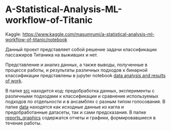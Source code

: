 # A-Statistical-Analysis-ML-workflow-of-Titanic
Kaggle: https://www.kaggle.com/masumrumi/a-statistical-analysis-ml-workflow-of-titanic/notebook

Данный проект представляет собой решение задачи классификации пассажиров Титаника на выживших и нет.

Представление и анализ данных, а также выводы, полученные в процессе работы, и результаты различных 
подходов к бинарной классификации представлены в jupyter notebook [data analysis and results of work](https://github.com/pavlyuchenkomaria/A-Statistical-Analysis-ML-workflow-of-Titanic/blob/000d904c585f85a8ca4a9aa0248e968f3e0c8734/data_analysis_and_results_of_work.ipynb).

В папке [src](https://github.com/pavlyuchenkomaria/A-Statistical-Analysis-ML-workflow-of-Titanic/tree/main/src) находится код: предобработка данных, эксперименты с различными 
подходами к классификации и сравнение используемых подходов по отдельности и в ансамблях с разным типом голосования.
В папке [data](https://github.com/pavlyuchenkomaria/A-Statistical-Analysis-ML-workflow-of-Titanic/tree/main/data) находятся как исходные данные из кагла и предобработанные датасеты, так и сами предсказания.
В папке [reports_graphics](https://github.com/pavlyuchenkomaria/A-Statistical-Analysis-ML-workflow-of-Titanic/tree/main/reports_graphics) содержатся отчеты и графики, формировавшиеся в течение работы.
